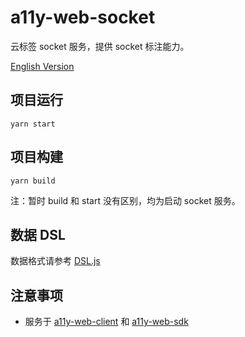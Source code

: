 # a11y-web-socket

云标签 socket 服务，提供 socket 标注能力。

[English Version](./README.md)

## 项目运行

```
yarn start
```

## 项目构建

```
yarn build
```

注：暂时 build 和 start 没有区别，均为启动 socket 服务。

## 数据 DSL

数据格式请参考 [DSL.js](../../DSL.js)

## 注意事项

- 服务于 [a11y-web-client](../a11y-web-client/) 和 [a11y-web-sdk](../a11y-web-sdk/)
